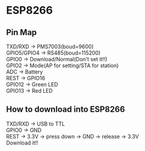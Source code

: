 # ESP8266
## Pin Map
TXD/RXD -> PMS7003(boud=9600)  
GPIO5/GPIO4 -> RS485(boud=115200)  
GPIO0 -> Download/Normal(Don't set it!!)  
GPIO2 -> Mode(AP for setting/STA for station)  
ADC -> Battery  
REST -> GPIO16  
GPIO12 -> Green LED  
GPIO13 -> Red LED  

## How to download into ESP8266
TXD/RXD -> USB to TTL  
GPIO0 -> GND  
REST -> 3.3V -> press down -> GND -> release -> 3.3V  
Download it!!  
